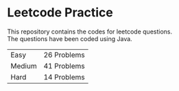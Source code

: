 # Leetcode Practice
This repository contains the codes for leetcode questions. <br>
The questions have been coded using Java. <br>
<table><tr><td>Easy</td><td>26 Problems</td></tr><tr><td>Medium</td><td>41 Problems</td></tr><tr><td>Hard</td><td>14 Problems</td></tr></table>
